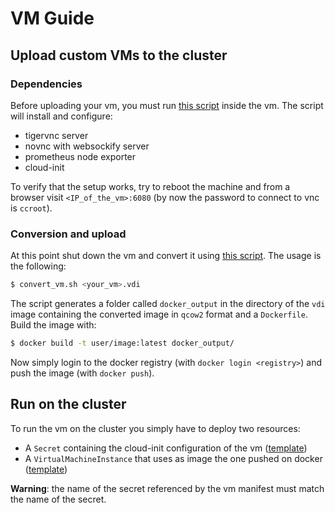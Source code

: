 # VM Guide

## Upload custom VMs to the cluster

### Dependencies

Before uploading your vm, you must run [this script](scripts/prepare_vm.sh) inside the vm. The script will install and configure:

- tigervnc server
- novnc with websockify server
- prometheus node exporter
- cloud-init

To verify that the setup works, try to reboot the machine and from a browser visit `<IP_of_the_vm>:6080` (by now the password to connect to vnc is `ccroot`).

### Conversion and upload

At this point shut down the vm and convert it using [this script](scripts/convert_vm.sh). The usage is the following:

```sh
$ convert_vm.sh <your_vm>.vdi
```

The script generates a folder called `docker_output` in the directory of the `vdi` image containing the converted image in `qcow2` format and a `Dockerfile`. Build the image with:

```sh
$ docker build -t user/image:latest docker_output/
```

Now simply login to the docker registry (with `docker login <registry>`) and push the image (with `docker push`).

## Run on the cluster

To run the vm on the cluster you simply have to deploy two resources:

- A `Secret` containing the cloud-init configuration of the vm ([template](templates/cloudinit.yaml))
- A `VirtualMachineInstance` that uses as image the one pushed on docker ([template](templates/vm.yaml))

**Warning**: the name of the secret referenced by the vm manifest must match the name of the secret.

